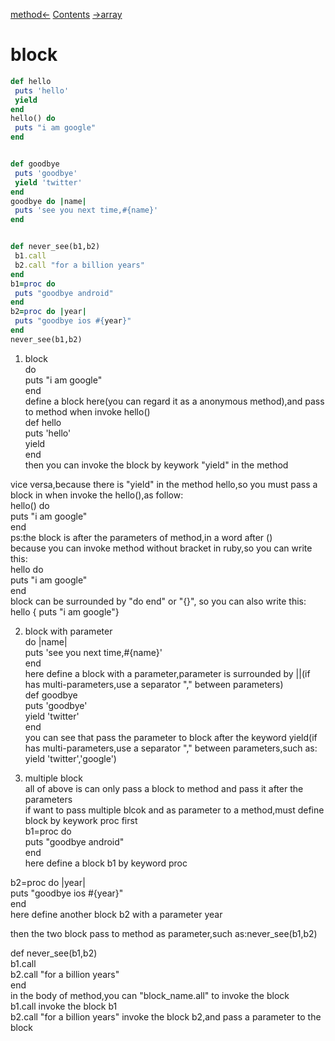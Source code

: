 [method<-](method.md)  [Contents](../README.md)  [->array](array.md)  
# block  

```ruby
def hello
 puts 'hello'
 yield
end
hello() do 
 puts "i am google"
end


def goodbye
 puts 'goodbye'	
 yield 'twitter'
end
goodbye do |name|
 puts 'see you next time,#{name}'
end 


def never_see(b1,b2)
 b1.call
 b2.call "for a billion years"
end
b1=proc do
 puts "goodbye android"
end 
b2=proc do |year|
 puts "goodbye ios #{year}"	
end
never_see(b1,b2)


```
  
1. block  
do  
 puts "i am google"  
end  
define a block here(you can regard it as a anonymous method),and pass to method when invoke hello()  
def hello  
 puts 'hello'  
 yield  
end  
then you can invoke the block by keywork "yield" in the method  
  
vice versa,because there is "yield" in the method hello,so you must pass a block in when invoke the hello(),as follow:  
hello() do  
 puts "i am google"  
end  
ps:the block is after the parameters of method,in a word after ()  
because you can invoke method without bracket in ruby,so you can write this:  
hello do  
 puts "i am google"  
end  
block can be surrounded by "do end" or "{}", so you can also write this:  
hello { puts "i am google"}  
  
2. block with parameter  
do |name|  
 puts 'see you next time,#{name}'  
end  
here define a block with a parameter,parameter is surrounded by ||(if has multi-parameters,use a separator "," between parameters)  
def goodbye  
 puts 'goodbye'  
 yield 'twitter'  
end  
you can see that pass the parameter to block after the keyword yield(if has multi-parameters,use a separator "," between parameters,such as: yield 'twitter','google')  
  
3. multiple block  
all of above is can only pass a block to method and pass it after the parameters  
if want to pass multiple blcok and as parameter to a method,must define block by keywork proc first  
b1=proc do  
 puts "goodbye android"  
end  
here define a block b1 by keyword proc  
  
b2=proc do |year|  
 puts "goodbye ios #{year}"  
end  
here define another block b2 with a parameter year  
  
then the two block pass to method as parameter,such as:never_see(b1,b2)  
  
def never_see(b1,b2)  
 b1.call  
 b2.call "for a billion years"  
end  
in the body of method,you can "block_name.all" to invoke the block  
b1.call                       invoke the block b1  
b2.call "for a billion years" invoke the block b2,and pass a parameter to the block  
  
  

